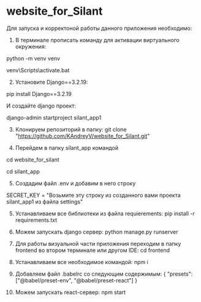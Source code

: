 # website_for_Silant
Для запуска и корректоной работы данного приложения необходимо:
1) В терминале прописать команду для активации виртуального окружения:

python -m venv venv

venv\Scripts\activate.bat

2) Установите Django==3.2.19:

pip install Django==3.2.19

И создайте django проект:

django-admin startproject silant_app1

3) Клонируем репозиторий в папку:
git clone "https://github.com/KAndreyV/website_for_Silant.git"

4) Перейдем в папку silant_app командой

cd website_for_silant

cd silant_app

5) Создадим файл .env и добавим в него строку 

SECRET_KEY = "Возьмите эту строку из созданного вами проекта silant_app1 из файла settings"

5) Устанавливаем все библиотеки из файла requierements:
pip install -r requirements.txt

6) Можем запускать django сервер:
python manage.py runserver

7) Для работы визуальной части приложения переходим в папку frontend во втором терминале или другом IDE:
cd frontend

8) Устанавливаем все необходимое командой:
npm i

9) Добавляем файл .babelrc со следующим содержимым:
{ "presets": ["@babel/preset-env", "@babel/preset-react"] }

10) Можем запускать react-сервер:
npm start
